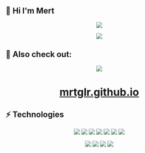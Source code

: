 ## 🤚 Hi I'm Mert

<p align="center">
<img src="https://github-readme-stats.vercel.app/api/top-langs?username=mrtglr&show_icons=true&theme=tokyonight&layout=compact"
</p>

<p align="center">
<img src="https://github-readme-stats.vercel.app/api?username=mrtglr&show_icons=true&theme=tokyonight&layout=compact"
</p>

## 🔗 Also check out:

<p align="center">
<img src="https://media.giphy.com/media/zDuStFVpRJIZ2/giphy.gif"
</p>

<h1 align="center" style="color:red;"><a href="https://mrtglr.github.io/">mrtglr.github.io</a></h1>

## ⚡️  Technologies

<p align="center">

<img src="https://img.shields.io/badge/azure-%230072C6.svg?style=for-the-badge&logo=microsoftazure&logoColor=white">
<img src="https://img.shields.io/badge/.NET-5C2D91?style=for-the-badge&logo=.net&logoColor=white">
<img src="https://img.shields.io/badge/Firebase-039BE5?style=for-the-badge&logo=Firebase&logoColor=white">
<img src="https://img.shields.io/badge/c%23-%23239120.svg?style=for-the-badge&logo=c-sharp&logoColor=white">
<img src="https://img.shields.io/badge/java-%23ED8B00.svg?style=for-the-badge&logo=java&logoColor=white">
<img src="https://img.shields.io/badge/Microsoft%20SQL%20Server-CC2927?style=for-the-badge&logo=microsoft%20sql%20server&logoColor=white">
<img src="https://img.shields.io/badge/postgres-%23316192.svg?style=for-the-badge&logo=postgresql&logoColor=white">

</p>   
<p align="center">

<img src="https://img.shields.io/badge/javascript-%23323330.svg?style=for-the-badge&logo=javascript&logoColor=%23F7DF1E">
<img src="https://img.shields.io/badge/typescript-%23007ACC.svg?style=for-the-badge&logo=typescript&logoColor=white">
<img src="https://img.shields.io/badge/vuejs-%2335495e.svg?style=for-the-badge&logo=vuedotjs&logoColor=%234FC08D">
<img src="https://img.shields.io/badge/angular-%23DD0031.svg?style=for-the-badge&logo=angular&logoColor=white">

</p>   
